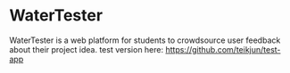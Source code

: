 # WaterTester 
WaterTester is a web platform for students to crowdsource user feedback about their project idea. 
test version here: https://github.com/teikjun/test-app
